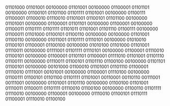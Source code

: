 01101000 01101001 00100000 01101001 00100000 01100001 01101101 00100000 01100101 01101100 01101111 01101001 00100000 01100111 01100001 01100010 01110010 01101001 01100101 01101100 00100000 01101001 00100000 01100001 01101101 00100000 01100001 00100000 01100011 01101111 01101111 01101011 01101001 01101110 01100111 00100000 01100011 01101000 01100101 01100110 00100000 00100000 01101001 01100110 00100000 01011001 01101111 01110101 00100000 01010010 01100101 01100001 01100100 00100000 01010100 01101000 01101001 01110011 00100000 01111001 01101111 01110101 00100000 01100001 01110010 01100101 00100000 01100001 01101101 01100001 01111010 01101001 01101110 01100111 00100000 01110011 01100101 01101110 01100100 00100000 01101101 01100101 00100000 00101000 01100010 01101001 01101110 01100001 01110010 01111001 00101001 00100000 01100001 01110100 00100000 01100111 01100101 01101100 01101111 01101001 00110001 00110110 00111001 00111001 00100000 01101001 01101110 00100000 01100100 01101001 01110011 01100011 01101111 01110010 01100100 00100000 01100110 01101111 01110010 00100000 01100001 00100000 01110010 01100101 01110111 01100001 01110010 01100100
<!---
geloi16/geloi16 is a ✨ special ✨ repository because its `README.md` (this file) appears on your GitHub profile.
You can click the Preview link to take a look at your changes.
--->
